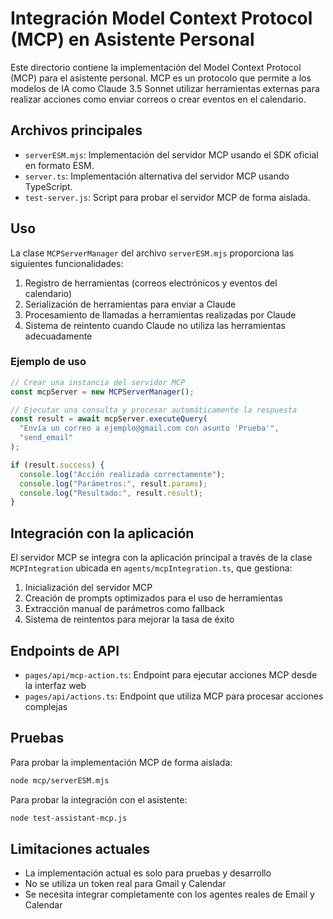 # Integración Model Context Protocol (MCP) en Asistente Personal

Este directorio contiene la implementación del Model Context Protocol (MCP) para el asistente personal. MCP es un protocolo que permite a los modelos de IA como Claude 3.5 Sonnet utilizar herramientas externas para realizar acciones como enviar correos o crear eventos en el calendario.

## Archivos principales

- `serverESM.mjs`: Implementación del servidor MCP usando el SDK oficial en formato ESM.
- `server.ts`: Implementación alternativa del servidor MCP usando TypeScript.
- `test-server.js`: Script para probar el servidor MCP de forma aislada.

## Uso

La clase `MCPServerManager` del archivo `serverESM.mjs` proporciona las siguientes funcionalidades:

1. Registro de herramientas (correos electrónicos y eventos del calendario)
2. Serialización de herramientas para enviar a Claude
3. Procesamiento de llamadas a herramientas realizadas por Claude
4. Sistema de reintento cuando Claude no utiliza las herramientas adecuadamente

### Ejemplo de uso

```javascript
// Crear una instancia del servidor MCP
const mcpServer = new MCPServerManager();

// Ejecutar una consulta y procesar automáticamente la respuesta
const result = await mcpServer.executeQuery(
  "Envía un correo a ejemplo@gmail.com con asunto 'Prueba'", 
  "send_email"
);

if (result.success) {
  console.log("Acción realizada correctamente");
  console.log("Parámetros:", result.params);
  console.log("Resultado:", result.result);
}
```

## Integración con la aplicación

El servidor MCP se integra con la aplicación principal a través de la clase `MCPIntegration` ubicada en `agents/mcpIntegration.ts`, que gestiona:

1. Inicialización del servidor MCP
2. Creación de prompts optimizados para el uso de herramientas
3. Extracción manual de parámetros como fallback
4. Sistema de reintentos para mejorar la tasa de éxito

## Endpoints de API

- `pages/api/mcp-action.ts`: Endpoint para ejecutar acciones MCP desde la interfaz web
- `pages/api/actions.ts`: Endpoint que utiliza MCP para procesar acciones complejas

## Pruebas

Para probar la implementación MCP de forma aislada:

```bash
node mcp/serverESM.mjs
```

Para probar la integración con el asistente:

```bash
node test-assistant-mcp.js
```

## Limitaciones actuales

- La implementación actual es solo para pruebas y desarrollo
- No se utiliza un token real para Gmail y Calendar
- Se necesita integrar completamente con los agentes reales de Email y Calendar 